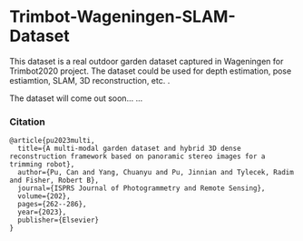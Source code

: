 # Trimbot-Wageningen-SLAM-Dataset
This dataset is a real outdoor garden dataset captured in Wageningen for Trimbot2020 project. The dataset could be used for depth estimation,  pose estiamtion, SLAM, 3D reconstruction, etc. .

The dataset will come out soon... ...


### Citation
```
@article{pu2023multi,
  title={A multi-modal garden dataset and hybrid 3D dense reconstruction framework based on panoramic stereo images for a trimming robot},
  author={Pu, Can and Yang, Chuanyu and Pu, Jinnian and Tylecek, Radim and Fisher, Robert B},
  journal={ISPRS Journal of Photogrammetry and Remote Sensing},
  volume={202},
  pages={262--286},
  year={2023},
  publisher={Elsevier}
}

```
